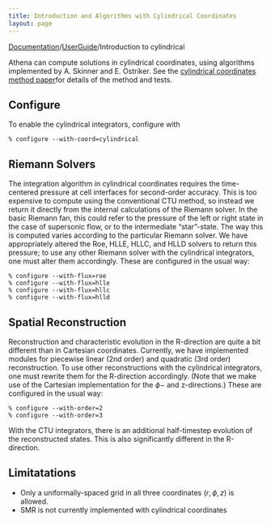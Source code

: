 ```yaml
---
title: Introduction and Algorithms with Cylindrical Coordinates
layout: page
---
```


[Documentation]({{site.baseurl}}/AthenaDocs)/[UserGuide]({{site.baseurl}}/AthenaDocsUG)/Introduction to cylindrical

Athena can compute solutions in cylindrical coordinates, using algorithms implemented by A. Skinner and E. Ostriker.  See the
[cylindrical coordinates method paper](http://adsabs.harvard.edu/abs/2010ApJS..188..290S)for details of the method and tests.

Configure
---------

To enable the cylindrical integrators, configure with

	% configure --with-coord=cylindrical

Riemann Solvers
---------------

The integration algorithm in cylindrical coordinates requires the time-centered pressure at cell
interfaces for second-order accuracy.  This is too expensive to compute using the conventional CTU
method, so instead we return it directly from the internal calculations
of the Riemann solver.  In the basic Riemann fan, this could refer to the
pressure of the left or right state in the case of supersonic flow, or
to the intermediate “star”-state.  The way this is computed varies
according to the particular Riemann solver.  We have appropriately
altered the Roe, HLLE, HLLC, and HLLD solvers to return this pressure;
to use any other Riemann solver with the cylindrical integrators, one
must alter them accordingly.  These are configured in the usual way:

	% configure --with-flux=roe
	% configure --with-flux=hlle
	% configure --with-flux=hllc
	% configure --with-flux=hlld

Spatial Reconstruction
----------------------

Reconstruction and characteristic evolution in the R-direction are
quite a bit different than in Cartesian coordinates.  Currently, we have
implemented modules for piecewise linear (2nd order) and quadratic (3rd
order) reconstruction.  To use other reconstructions with the cylindrical
integrators, one must rewrite them for the R-direction accordingly.
(Note that we make use of the Cartesian implementation for the $\phi-$
and z-directions.)  These are configured in the usual way:

	% configure --with-order=2
	% configure --with-order=3

With the CTU integrators, there is an additional half-timestep evolution
of the reconstructed states.  This is also significantly different in
the R-direction.  


Limitatations
-------------

 * Only a uniformally-spaced grid in all three coordinates $(r, \phi, z)$ is allowed.
 * SMR is not currently implemented with cylindrical coordinates
